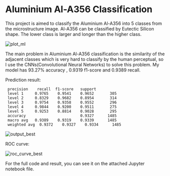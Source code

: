 # Aluminium Al-A356 Classification

This project is aimed to classify the Aluminium Al-A356 into 5 classes from the microstructure image. Al-A356 can be classified by Eutectic Silicon shape. The lower class is larger and longer than the higher class. 

![plot_ml](https://user-images.githubusercontent.com/47117440/161070675-3b995e22-d747-4f6e-8006-1699a58d05a6.png)

The main problem in Aluminium Al-A356 classification is the similarity of the adjacent classes which is very hard to classify by the human perceptual, so I use the CNNs(Convolutional Neural Networks) to solve this problem. My model has 93.27% accuracy , 0.9319 f1-score and 0.9389 recall.

Prediction result:


     precision    recall  f1-score   support
     level 1     0.9765    0.9541    0.9652       305
     level 2     0.8329    0.9682    0.8954       314
     level 3     0.9754    0.9358    0.9552       296
     level 4     0.9844    0.9200    0.9511       275
     level 5     0.9253    0.8814    0.9028       295
     accuracy                        0.9327      1485
     macro avg   0.9389    0.9319    0.9339      1485
     weighted avg  0.9372    0.9327    0.9334      1485

![output_best](https://user-images.githubusercontent.com/47117440/161067908-5c851943-26e8-452b-a6e5-ee28f3e1d11d.png)

ROC curve:

![roc_curve_best](https://user-images.githubusercontent.com/47117440/161069230-4e71ad79-6d53-4f1e-acd3-c708a13e9f16.png)

For the full code and result, you can see it on the attached Jupyter notebook file.
